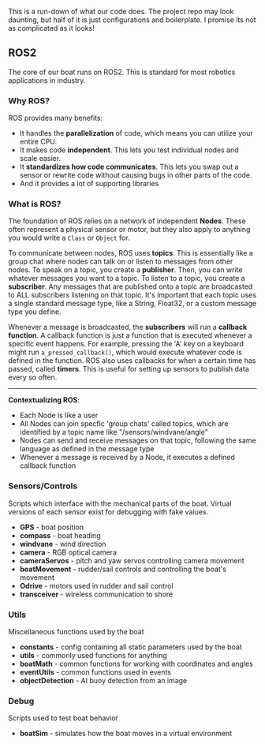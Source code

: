 This is a run-down of what our code does. The project repo may look daunting, but half of it is just configurations and boilerplate.
I promise its not as complicated as it looks!

## ROS2
The core of our boat runs on ROS2. This is standard for most robotics applications in industry.

### Why ROS?
ROS provides many benefits:

- It handles the **parallelization** of code, which means you can utilize your entire CPU.
- It makes code **independent**. This lets you test individual nodes and scale easier.
- It **standardizes how code communicates**. This lets you swap out a sensor or rewrite code without causing bugs in other parts of the code.
- And it provides a lot of supporting libraries

### What is ROS?
The foundation of ROS relies on a network of independent **Nodes**.
These often represent a physical sensor or motor, but they also apply to anything you would write a `Class` or `Object` for.

To communicate between nodes, ROS uses **topics**. This is essentially like a group chat where nodes can talk on 
or listen to messages from other nodes. To speak on a topic, you create a **publisher**. Then, you can write whatever messages you want
to a topic. To listen to a topic, you create a **subscriber**. Any messages that are published onto a topic
are broadcasted to ALL subscribers listening on that topic. It's important that each topic uses a single standard message type, like a String,
Float32, or a custom message type you define.

Whenever a message is broadcasted, the **subscribers** will run a **callback function**. A callback function is just
 a function that is executed whenever a specific event happens. For example, pressing the 'A' key on a keyboard might run 
`a_pressed_callback()`, which would execute whatever code is defined in the function. ROS also uses callbacks for when 
a certain time has passed, called **timers**. This is useful for setting up sensors to publish data every so often.

---

**Contextualizing ROS**:

- Each Node is like a user
- All Nodes can join specfic 'group chats' called topics, which are identified by a topic name like "/sensors/windvane/angle"
- Nodes can send and receive messages on that topic, following the same language as defined in the message type
- Whenever a message is received by a Node, it executes a defined callback function

### Sensors/Controls
Scripts which interface with the mechanical parts of the boat. Virtual versions of each sensor exist for debugging with fake values.

- **GPS** - boat position
- **compass** - boat heading
- **windvane** - wind direction
- **camera** - RGB optical camera
- **cameraServos** - pitch and yaw servos controlling camera movement
- **boatMovement** - rudder/sail controls and controlling the boat's movement
- **Odrive** - motors used in rudder and sail control
- **transceiver** - wireless communication to shore

### Utils
Miscellaneous functions used by the boat

- **constants** - config containing all static parameters used by the boat
- **utils** - commonly used functions for anything
- **boatMath** - common functions for working with coordinates and angles
- **eventUtils** - common functions used in events
- **objectDetection** - AI buoy detection from an image

### Debug
Scripts used to test boat behavior

- **boatSim** - simulates how the boat moves in a virtual environment
